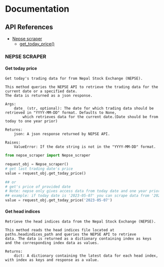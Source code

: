 # Documentation
## API References
- [Nepse scraper](#nepse-scraper)
  - [get_today_price()](#get-today-price)

### NEPSE SCRAPER
#### Get today price
    Get today's trading data for from Nepal Stock Exchange (NEPSE).

    This method queries the NEPSE API to retrieve the trading data for the current date or a specified date.
    The data is returned as a json response.

    Args:
        date_ (str, optional): The date for which trading data should be retrieved in "YYYY-MM-DD" format. Defaults to None,
            which retrieves data for the current date.(Date should be from today to one year prior)

    Returns:
        json: A json response returned by NEPSE API.

    Raises:
        ValueError: If the date string is not in the "YYYY-MM-DD" format.
```py
from nepse_scraper import Nepse_scraper

request_obj = Nepse_scraper()
# get last trading date's price
value = request_obj.get_today_price()

## or
# get's price of provided date
# Note: nepse only gives access data from today date and one year prior
## example: if today date is '2023-05-07' you can scrape data from '2022-05-07 to '2023-05-07'
value = request_obj.get_today_price('2023-05-07')
```

#### Get head indices
    Retrieve the head indices data from the Nepal Stock Exchange (NEPSE).

    This method reads the head indices file located at paths.headindices_path and queries the NEPSE API to retrieve
    data. The data is returned as a dictionary containing index as keys and the corresponding index data as values.

    Returns:
        dict: A dictionary containing the latest data for each head index, with index as keys and response as a value.

